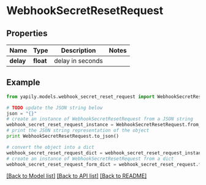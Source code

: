 # WebhookSecretResetRequest


## Properties
Name | Type | Description | Notes
------------ | ------------- | ------------- | -------------
**delay** | **float** | delay in seconds | 

## Example

```python
from yapily.models.webhook_secret_reset_request import WebhookSecretResetRequest

# TODO update the JSON string below
json = "{}"
# create an instance of WebhookSecretResetRequest from a JSON string
webhook_secret_reset_request_instance = WebhookSecretResetRequest.from_json(json)
# print the JSON string representation of the object
print WebhookSecretResetRequest.to_json()

# convert the object into a dict
webhook_secret_reset_request_dict = webhook_secret_reset_request_instance.to_dict()
# create an instance of WebhookSecretResetRequest from a dict
webhook_secret_reset_request_form_dict = webhook_secret_reset_request.from_dict(webhook_secret_reset_request_dict)
```
[[Back to Model list]](../README.md#documentation-for-models) [[Back to API list]](../README.md#documentation-for-api-endpoints) [[Back to README]](../README.md)


